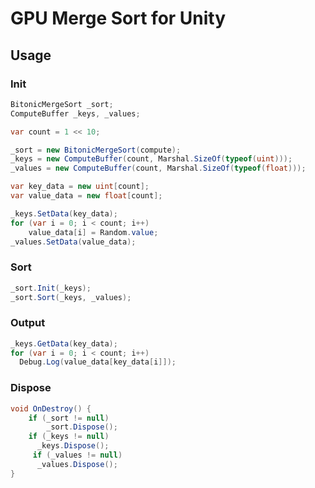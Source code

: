 # GPU Merge Sort for Unity
## Usage

### Init
```csharp
BitonicMergeSort _sort;
ComputeBuffer _keys, _values;

var count = 1 << 10;

_sort = new BitonicMergeSort(compute);
_keys = new ComputeBuffer(count, Marshal.SizeOf(typeof(uint)));
_values = new ComputeBuffer(count, Marshal.SizeOf(typeof(float)));

var key_data = new uint[count];
var value_data = new float[count];

_keys.SetData(key_data);
for (var i = 0; i < count; i++)
	value_data[i] = Random.value;
_values.SetData(value_data);
```

### Sort
```csharp
_sort.Init(_keys);
_sort.Sort(_keys, _values);
```

### Output
```csharp
_keys.GetData(key_data);
for (var i = 0; i < count; i++)
  Debug.Log(value_data[key_data[i]]);
```

### Dispose
```csharp
void OnDestroy() {
	if (_sort != null)
		_sort.Dispose();
	if (_keys != null)
	  _keys.Dispose();
	 if (_values != null)
	  _values.Dispose();
}
```
